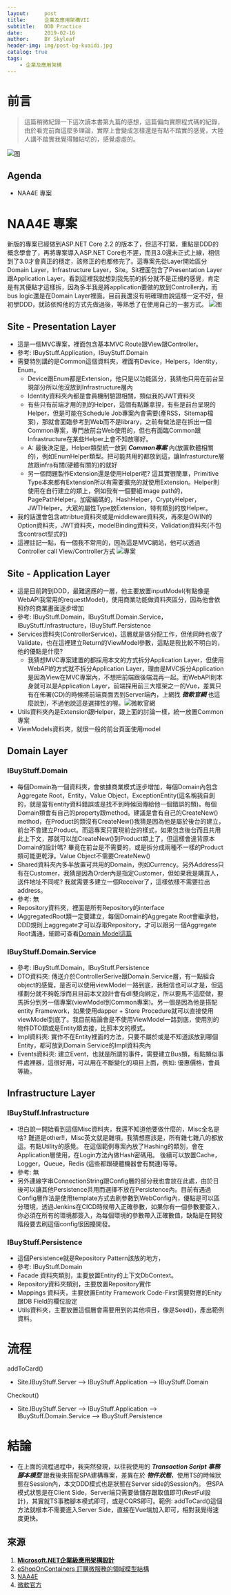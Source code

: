 ```yaml
---
layout:     post
title:      企業及應用架構VII
subtitle:   DDD Practice
date:       2019-02-16
author:     BY Skyleaf
header-img: img/post-bg-kuaidi.jpg
catalog: true
tags:
    - 企業及應用架構
---
```

# 前言

> 這篇稍微紀錄一下這次讀本書第九篇的感想，這篇偏向實際程式碼的紀錄，由於看完前面這麼多理論，實際上會變成怎樣還是有點不踏實的感覺，大陸人講不踏實我覺得鰻貼切的，感覺虛虛的。

![图](https://images.unsplash.com/photo-1542376855-bc7e1d174ee1?ixlib=rb-1.2.1&ixid=eyJhcHBfaWQiOjEyMDd9&auto=format&fit=crop&w=500&q=80)

## Agenda

- NAA4E 專案


# NAA4E 專案

新版的專案已經做到ASP.NET Core 2.2 的版本了，但這不打緊，重點是DDD的概念學會了，再將專案導入ASP.NET Core也不遲，而且3.0還未正式上線，相信到了3.0才會真正的穩定，該修正的也都修完了。這專案先從Layer開始區分Domain Layer，Infrastructure Layer，Site。Sit裡面包含了Presentation Layer跟Application Layer。看到這裡我就想到我先前的拆分就不是正規的感覺，肯定是有其優點才這樣拆，因為多半我是將application要做的放到Controller內，而bus logic還是在Domain Layer裡面。目前我還沒有明確理由說這樣一定不好，但初學DDD，就該依照他的方式先做過後，等熟悉了在使用自己的一套方式。
![图](https://i.imgur.com/IieZmTF.png)

## Site - Presentation Layer
 
- 這是一個MVC專案，裡面包含基本MVC Route跟View跟Controller。
- 參考: IBuyStuff.Application，IBuyStuff.Domain
- 需要特別講的是Common這個資料夾，裡面有Device，Helpers，Identity，Enum。
  - Device跟Enum都是Extension，他只是以功能區分，我猜他只用在前台呈現部分所以他沒放到Infrastructure層內
  - Identity資料夾內都是會員機制驗證相關，類似我的JWT資料夾
  - 有些只有前端才用的到的Helper，這個有點難拿捏，有些是前台呈現的Helper，但是可能在Schedule Job專案內會需要(產RSS，Sitemap檔案)，那就會面臨參考到Web而不是library，之前有做法是在拆出一個Common專案，專門放前台Web使用的，但也有面臨Common跟Infrastructure在某些Helper上會不知放哪好。
  - A: 最後決定是，Helper類型統一放到 ***Common專案*** 內(放置軟體相關的)，例如EnumHelper類型。把可能共用的都放到這，讓Infrasturcture層放跟infra有關(硬體有關的)的就好
  - 另一個問題製作Extension還是使用Helper呢? 這其實很簡單，Primitive Type本來都有Extension所以有需要擴充的就使用Extension。Helper則使用在自行建立的類上，例如我有一個要組image path的，PagePathHelper。加密編碼的，HashHelper，CryptyHelper，JWTHelper。大眾的屬性Type放Extension，特有類別的放Helper。
- 我的話還會包含attribtue資料夾或是middleware資料夾，再來是OWIN的Option資料夾，JWT資料夾，modelBinding資料夾，Validation資料夾(不包含contract型式的)
- 這裡註記一點，有一個我不常用的，因為這是MVC網站，他可以透過Controller call View/Controller方式
![專案](https://i.imgur.com/s7Neqld.png)


## Site - Application Layer

- 這是目前跨到DDD，最難適應的一層，他主要放置inputModel(有點像是WebAPI我常用的requestModel)，使用商業功能做資料夾區分，因為他會依照你的商業畫面逐步增加
- 參考: IBuyStuff.Domain，IBuyStuff.Domain.Service，IBuyStuff.Infrastructure，IBuyStuff.Persistence
- Services資料夾(ControllerService)，這層就是做分配工作，但他同時也做了Validate，也在這裡建立Return的ViewModel參數，這點是我比較不明白的，他的優點是什麼? 
  - 我猜想MVC專案建置的都採用本文的方式拆分Application Layer，但使用WebAPI的方式就不拆分Application Layer，理由是MVC拆分Application是因為View在MVC專案內，不想把前端跟後端混再一起。而WebAPI則本身就可以是Application Layer，前端採用前三大框架之一的Vue，差異只有在佈署(CD)的時候將前端頁面丟到Server端內，上網找 ***微軟官網*** 也這麼說到，不過他說這是選擇性的喔。![微軟官網](https://i.imgur.com/AK7DOx5.png)
- Utils資料夾內是Extension跟Helper，跟上面的討論一樣，統一放置Common專案
- ViewModels資料夾，就很一般的前台頁面使用model

## Domain Layer

### IBuyStuff.Domain

- 每個Domain為一個資料夾，會依據商業模式逐步增加，每個Domain內包含Aggregate Root，Entity，Value Object，ExceptionEntity(這名稱我自創的，就是當有entity資料錯誤或是找不到時候回傳給他一個錯誤的類)。每個Domain類會有自己的property跟method。建議是會有自己的CreateNew() method，在Product的類沒有CreateNew()我猜是因為他是屬於後台的建立，前台不會建立Product。而這專案只實現前台的樣式，如果包含後台而且共用此上下文，那就可以加CreateNew()到Product類上了，但這樣會違背原本Domain的設計嗎? 畢竟在前台是不需要的，或是拆分成兩種不一樣的Product類可能更乾淨。Value Object不需要CreateNew()
- Shared資料夾內多半放置可共用的Domain，例如Currency。另外Address只有在Customer，我猜是因為Order內是指定Customer，但如果我是購買人，送件地址不同呢? 我就需要多建立一個Receiver了，這樣依樣不需要拉出address。
- 參考: 無
- Repository資料夾，裡面是所有Repository的interface
- IAggregatedRoot類一定要建立，每個Domain的Aggregate Root會繼承他，DDD規則上aggregate才可以存取Repository，才可以跟另一個Aggregate Root溝通，細節可查看[Domain Model這篇](/2019-02-16-DomainModel)


### IBuyStuff.Domain.Service

- 參考: IBuyStuff.Domain，IBuyStuff.Persistence
- DTO資料夾: 傳送介於ControllerSerive跟Domain.Service層，有一點組合object的感覺，是否可以使用viewModel一路到底，我相信也可以才是，但這樣劃分就不夠乾淨而且目前本文設計會有dll雙向綁定，所以要馬不這麼做，要馬拆分到另一個專案(viewModel到Common專案)。另一個是因為他是搭配entity Framework，如果使用dapper + Store Procedure就可以直接使用viewModel到底了。我目前結論會是不使用ViewModel一路到底，使用別的物件DTO類或是Entity類去接，比照本文的模式。
- Impl資料夾: 實作不在Entity裡面的方法，只要不屬於或是不知道該放到哪個Entity，都可放到Domain Service的Impl資料夾內
- Events資料夾: 建立Event，也就是所謂的事件，需要建立Bus類，有點類似事件處裡器，這很好用，可以用在不斷變化的項目上面，例如: 優惠價格，會員等級。

## Infrastructure Layer

### IBuyStuff.Infrastructure

- 坦白說一開始看到這個Misc資料夾，我還不知道他要做什麼的，Misc全名是啥? 難道是other!!，Misc英文就是雜項。我猜想應該是，所有雜七雜八的都放這。有點Utility的感覺。
在這個範例專案內放了Hashing的類別，會在Application層使用，在Login方法內做Hash密碼用。 後續可以放置Cache，Logger，Queue，Redis (這些都跟硬體機器會有關連)等等。
- 參考: 無
- 另外連線字串ConnectionString跟Config層的部分我也會放在此處，由於日後可以讓其他Persistence共用而選擇不放在Persistence內。目前有遇過Config層作法是使用template方式去刷參數到WebConfig內，優點是可以區分環境，透過Jenkins在CICD時候帶入正確參數，如果你有一個參數要簽入，你必須在所有的環境都簽入，為每個環境的參數帶入正確數值，缺點是在開發階段要去刷這個config很困擾開發。

### IBuyStuff.Persistence

- 這個Persistence就是Repository Pattern該放的地方，
- 參考: IBuyStuff.Domain
- Facade 資料夾類別，主要放置Entity的上下文DbContext。
- Repository資料夾類別，主要放置Repository實作
- Mappings 資料夾，主要放置Entity Framework Code-First需要對應的Enity跟DB Field的欄位設定
- Utils資料夾，主要放置這個層會需要用到的其他項目，像是Seed()，產出範例資料。


# 流程

addToCard()
  - Site.IBuyStuff.Server --> IBuyStuff.Application --> IBuyStuff.Domain

Checkout()
  - Site.IBuyStuff.Server --> IBuyStuff.Application --> IBuyStuff.Domain.Service --> IBuyStuff.Persistence

# 結論

- 在上面的流程過程中，我突然發現，以往我使用的 ***Transaction Script 事務腳本模型*** 跟我後來搭配SPA建構專案，差異在於 ***物件狀態***，使用TS的時候狀態在Session內，本文DDD模式也是狀態在Server side的Session內。 但SPA模式狀態是在Client Side，Server端只需要做儲存跟取值即可(RestFul設計)，其實就TS事務腳本模式即可，或是CQRS即可。範例: addToCard()這個方法就根本不需要進入Server Side，直接在Vue端加入即可，相對我覺得速度更快。



## 來源

1. [**Microsoft.NET企業級應用架構設計**](https://www.books.com.tw/products/CN11327631)
2. [eShopOnContainers 訂購微服務的領域模型結構](https://docs.microsoft.com/zh-tw/dotnet/standard/microservices-architecture/microservice-ddd-cqrs-patterns/net-core-microservice-domain-model)
3. [NAA4E](https://archive.codeplex.com/?p=naa4e)
4. [微軟官方](https://docs.microsoft.com/zh-tw/dotnet/standard/microservices-architecture/microservice-ddd-cqrs-patterns/microservice-application-layer-implementation-web-api)



